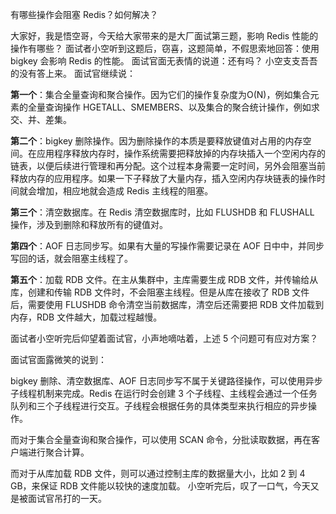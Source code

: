 有哪些操作会阻塞 Redis？如何解决？

大家好，我是悟空哥，今天给大家带来的是大厂面试第三题，影响 Redis 性能的操作有哪些？
面试者小空听到这题后，窃喜，这题简单，不假思索地回答：使用 bigkey 会影响 Redis 的性能。
面试官面无表情的说道：还有吗？
小空支支吾吾的没有答上来。
面试官继续说：

**第一个**：集合全量查询和聚合操作。因为它们的操作复杂度为O(N)，例如集合元素的全量查询操作 HGETALL、SMEMBERS、以及集合的聚合统计操作，例如求交、并、差集。

**第二个**：bigkey 删除操作。因为删除操作的本质是要释放键值对占用的内存空间。在应用程序释放内存时，操作系统需要把释放掉的内存块插入一个空闲内存的链表，以便后续进行管理和再分配。这个过程本身需要一定时间，另外会阻塞当前释放内存的应用程序。如果一下子释放了大量内存，插入空闲内存块链表的操作时间就会增加，相应地就会造成 Redis 主线程的阻塞。

**第三个**：清空数据库。在 Redis 清空数据库时，比如 FLUSHDB 和 FLUSHALL 操作，涉及到删除和释放所有的键值对。

**第四个**：AOF 日志同步写。如果有大量的写操作需要记录在 AOF 日中中，并同步写回的话，就会阻塞主线程了。

**第五个**：加载 RDB 文件。在主从集群中，主库需要生成 RDB 文件，并传输给从库，创建和传输 RDB 文件时，不会阻塞主线程。但是从库在接收了 RDB 文件后，需要使用 FLUSHDB 命令清空当前数据库，清空后还需要把 RDB 文件加载到内存，RDB 文件越大，加载过程越慢。

面试者小空听完后仰望着面试官，小声地嘀咕着，上述 5 个问题可有应对方案？

面试官面露微笑的说到：

bigkey 删除、清空数据库、AOF 日志同步写不属于关键路径操作，可以使用异步子线程机制来完成。Redis 在运行时会创建 3 个子线程、主线程会通过一个任务队列和三个子线程进行交互。子线程会根据任务的具体类型来执行相应的异步操作。

而对于集合全量查询和聚合操作，可以使用 SCAN 命令，分批读取数据，再在客户端进行聚合计算。

而对于从库加载 RDB 文件，则可以通过控制主库的数据量大小，比如 2 到 4 GB，来保证 RDB 文件能以较快的速度加载。
小空听完后，叹了一口气，今天又是被面试官吊打的一天。

